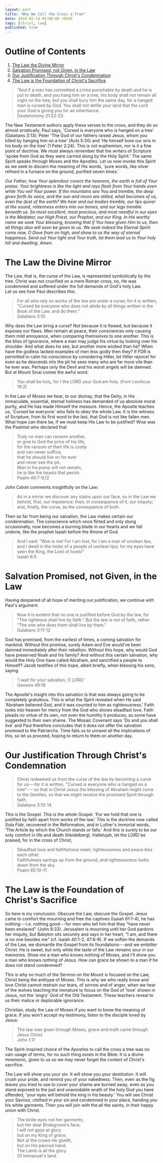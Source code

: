 ```yaml
---
layout: post
title: "Why We Call the Cross a Tree"
date: 2018-05-14 04:00:00 +0200
tags: [christ, law]
published: true
---
```


# Outline of Contents
1. [The Law the Divine Mirror](#mirror)
2. [Salvation Promised, not Given, in the Law](#promise)
3. [Our Justification Through Christ's Condemnation](#just)
4. [The Law is the Foundation of Christ's Sacrifice](#foundation)

>"And if a man has committed a crime punishable by death and he is put to death, and you hang him on
>a tree, his body shall not remain all night on the tree, but you shall bury him the same day, for a
>hanged man is cursed by God. You shall not defile your land that the Lord your God is giving you
>for an inheritance.  
Deuteronomy 21:22-23

The New Testament authors apply these verses to the cross, and they do so almost erratically. Paul
says, 'Cursed is everyone who is hanged on a tree' (Galatians 3:13); Peter 'The God of our fathers
raised Jesus, whom you killed by hanging him on a tree' (Acts 5:30) and 'He himself bore our sins
in his body on the tree' (1 Peter 2:24). This is not euphemism, nor is it a fine point of doctrine.
We must always remember that the writers of Scripture 'spoke from God as they were carried along by
the Holy Spirit.' The same Spirit speaks through Moses and the Apostles.
Let us now invoke this Spirit as we seek to discern the meaning of His words, 'pure words, like
silver refined in a furnace on the ground, purified seven times.'

_Our Father, how Your splendour covers the heavens, the earth is full of Your praise. Your
brightness is like the light and rays flash from Your hands even while You veil Your power. If the
mountains see You and tremble, the deep gives forth its voice, and the sun and moon are stilled,
what becomes of us, even the dust of the earth? We hear and our bodies tremble, our lips quiver at
the sound, rottenness enters into our bones, and our legs tremble beneath us. So most excellent,
most precious, and most needful in our eyes is the Mediator, our High Priest, our Prophet, and our
King. In His worthy name we seek Your blessing, knowing that if You have given Him to us, then all
things also will soon be given to us. We seek indeed the Eternal Spirit: come now, O Dove from on
high, and show to us the way of eternal happiness. Send out Your light and Your truth, let them lead
us to Your holy hill and dwelling. Amen._

# <a name='mirror'></a>The Law the Divine Mirror
The Law, that is, the curse of the Law, is represented symbolically by the tree. Christ was not
crucified on a mere Roman cross, no, He was condemned and suffered under the full demands of God's
holy Law.  
Let us see how Paul describes this:

>For all who rely on works of the law are under a curse; for it is written, "Cursed be everyone who
>does not abide by all things written in the Book of the Law, and do them."  
Galatians 3:10

Why does the Law bring a curse? Not because it is flawed, but because it exposes our flaws. Men
remain at peace, their consciences only causing them mild annoyance, when comparing themselves to
one another. This is the bliss of ignorance, where a man may judge his virtue by looking over his
shoulder. And what does he see, but another more wicked than he? When have the godless lacked
examples of men less godly then they? If FDR is permitted to calm his conscience by considering
Hitler, let Hitler rejoice! for even as he descends into the pit he sees many who are far more vile
than he ever was. Perhaps only the Devil and his worst angels will be damned. But at Mount Sinai
comes the awful word:
>You shall be holy, for I the LORD your God am holy. (from Leviticus 19:2)

In the Law of Moses we hear, to our dismay, that the Deity, in His immaculate, essential, eternal
holiness has demanded of us absolute moral purity, and He has made Himself the measure. Hence, the
Apostle teaches us, 'Cursed be everyone' who fails to obey the whole Law. It is the witness of
Scripture, from its first word to the last, that God is not like fallen men. What hope can there be,
if we must keep His Law to be justified? Wise was the Psalmist who declared that
>Truly no man can ransom another,  
>or give to God the price of his life,  
>for the ransom of their life is costly  
>and can never suffice,  
>that he should live on for ever  
>and never see the pit.  
>Man in his pomp will not remain;  
>he is like the beasts that perish.  
>Psalm 49:7-9,12

John Calvin comments insightfully on the Law:
>As in a mirror we discover any stains upon our face, so in the Law we behold, first, our impotence;
>then, in consequence of it, our iniquity; and, finally, the curse, as the consequence of both.

Then so far from being our salvation, the Law makes certain our condemnation. The conscience which
once flirted and only stung occasionally, now becomes a burning blade in our hearts and we fall
undone, like the prophet Isaiah before the throne of God.
>And I said: "Woe is me! For I am lost; for I am a man of unclean lips, and I dwell in the midst of
>a people of unclean lips; for my eyes have seen the King, the Lord of hosts!"  
Isaiah 6:5

# <a name='promise'></a>Salvation Promised, not Given, in the Law
Having despaired of all hope of meriting our justification, we continue with Paul's argument.
>Now it is evident that no one is justified before God by the law, for "The righteous shall live by
>faith." But the law is not of faith, rather "The one who does them shall live by them."  
>Galatians 3:11-12

God has promised, from the earliest of times, a coming salvation for mankind. Without this promise,
surely Adam and Eve would've been damned immediately after their rebellion. Without this hope, why
would God have preserved Noah and his family? And without this certain salvation, why would the Holy
One have called Abraham, and sanctified a people to Himself? Jacob testifies of this hope, albeit
briefly, when blessing his sons, saying
>'I wait for your salvation, O LORD.'  
Genesis 49:18

The Apostle's insight into this salvation is that was always going to be completely gratuitous. This
is what the Spirit revealed when He said 'Abraham believed God, and it was counted to him as
righteousness.' Faith looks into heaven for mercy from the God who shows steadfast love. Faith
pleads no virtue of its own, not even the humility it produces, as some have suggested to their own
shame.
The Mosaic Covenant says 'Do and you shall live' and Paul therefore concludes that it does not offer
the salvation promised to the Patriarchs. Time fails us to unravel all the implications of this, so
let us proceed, hoping to return to them on another day.

# <a name='just'></a>Our Justification Through Christ's Condemnation
>Christ redeemed us from the curse of the law by becoming a curse for us---for it is written,
>"Cursed is everyone who is hanged on a tree"--- so that in Christ Jesus the blessing of Abraham
>might come to the Gentiles, so that we might receive the promised Spirit through faith.  
Galatians 3:13-14

This is the Gospel. This is the _whole_ Gospel. 'For we hold that one is justified by faith apart
from works of the law.' This is the doctrine now called _Sola Fide_, recovered in the Reformation,
and in Luther's immortal words, 'The Article by which the Church stands or falls.' And this is
surely to be our only comfort in life and death (Heidelberg). Hallelujah, let the LORD be praised,
for in the cross of Christ,
>Steadfast love and faithfulness meet; righteousness and peace kiss each other.  
>Faithfulness springs up from the ground, and righteousness looks down from the sky.  
>Psalm 85:10-11


# <a name='foundation'></a>The Law is the Foundation of Christ's Sacrifice
So here is my conclusion. Obscure the Law, obscure the Gospel. Jesus came to comfort the mourning
and free the captives (Isaiah 61:1-4), he has nothing---i.e. nothing good---for men who tell him
that they "have never been enslaved" (John 8:33).
Jerusalem is mourning until her God pardons her iniquity, but Babylon sits securely and says in her
heart, "I am, and there is no one besides me" (cf. Isaiah 40:1-2, 47:8-9). 
If we soften the demands of the Law, we dismantle the Gospel from its foundations---and we embitter
Christ. He is sweet, but only while the taste of the Law remains sour in our memories. Show me a man
who knows nothing of Moses, and I'll show you a man who knows nothing of Jesus. How can grace be
shown to a man if he does not stand condemned?

This is why so much of the Sermon on the Mount is focused on the Law, Christ being the antitype of
Moses. This is why we who really know and love Christ cannot restrain our tears, of sorrow and of
anger, when we hear of the wolves teaching the immature to focus on the God of 'love' shown in
Jesus, not the 'angry' God of the Old Testament. These teachers reveal to us their malice or
deplorable ignorance.

Christian, study the Law of Moses if you want to know the meaning of grace. If you won't accept my
testimony, listen to the disciple loved by Jesus: 
>The law was given through Moses, grace and truth came through Jesus Christ.  
John 1:17

The Spirit-inspired choice of the Apostles to call the cross a tree was no vain usage of terms, for
no such thing exists in the Bible. It is a divine mnemonic, given to us so we may never forget the
context of Christ's sacrifice.

The Law will show you your sin. It will show you your destitution. It will crush your pride, and
remind you of your nakedness. Then, even as the fig leaves you tried to use to cover your shame are
burned away, even as you stand exposed to the just and unavoidable wrath of the holy God you have
offended, 'your eyes will behold the king in his beauty.' You will see Christ your Saviour, clothed
in your sin and condemned in your place, handing you his white garments. Then you will join with the
all the saints, in their happy union with Christ.

>The bride eyes not her garments,  
>but her dear Bridegroom’s face;  
>I will not gaze at glory  
>but on my King of grace;  
>Not at the crown He giveth,  
>but on His pierced hand;  
>The Lamb is all the glory  
>Of Immanuel's land.
